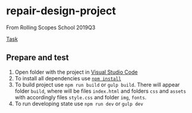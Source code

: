 # repair-design-project
From Rolling Scopes School 2019Q3

[Task](https://github.com/rolling-scopes-school/tasks/blob/master/tasks/markups/level-3/repair-design-project/repair-design-project-en.md)

## Prepare and test
1. Open folder with the project in [Visual Studio Code](https://code.visualstudio.com/download)
2. To install all dependencies use [`npm install`](https://docs.npmjs.com/cli/install)
3. To build project use `npm run build` or `gulp build`. There will appear folder `build`, where will be files `index.html` and folders `css` and `assets` with accordingly files `style.css` and folder `img`, `fonts`.
4. To run developing state use `npm run dev` or `gulp dev`

